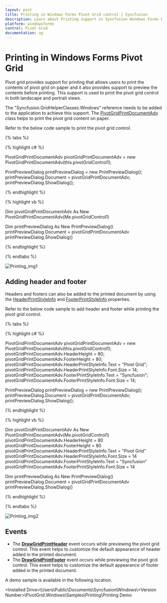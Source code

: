 ```yaml
---
layout: post
title: Printing in Windows Forms Pivot Grid control | Syncfusion
description: Learn about Printing support in Syncfusion Windows Forms Pivot Grid control, its elements and more details.
platform: windowsforms
control: Pivot Grid
documentation: ug
---
```


# Printing in Windows Forms Pivot Grid

Pivot grid provides support for printing that allows users to print the contents of pivot grid on paper and it also provides support to preview the contents before printing. This support is used to print the pivot grid control in both landscape and portrait views.

The "Syncfusion.GridHelperClasses.Windows" reference needs to be added to the application to achieve this support. The [PivotGridPrintDocumentAdv](https://help.syncfusion.com/cr/windowsforms/Syncfusion.GridHelperClasses.PivotGridPrintDocumentAdv.html) class helps to print the pivot grid content on paper.

Refer to the below code sample to print the pivot grid control.

{% tabs %}

{% highlight c# %}

PivotGridPrintDocumentAdv pivotGridPrintDocumentAdv = new PivotGridPrintDocumentAdv(this.pivotGridControl1);

PrintPreviewDialog printPreviewDialog = new PrintPreviewDialog();
printPreviewDialog.Document = pivotGridPrintDocumentAdv;
printPreviewDialog.ShowDialog();

{% endhighlight %}

{% highlight vb %}

Dim pivotGridPrintDocumentAdv As New PivotGridPrintDocumentAdv(Me.pivotGridControl1)

Dim printPreviewDialog As New PrintPreviewDialog()
printPreviewDialog.Document = pivotGridPrintDocumentAdv
printPreviewDialog.ShowDialog()

{% endhighlight %}

{% endtabs %}

![Printing_img1](Printing_images/Printing_img1.png)

## Adding header and footer

Headers and footers can also be added to the printed document by using the [HeaderPrintStyleInfo](https://help.syncfusion.com/cr/windowsforms/Syncfusion.GridHelperClasses.GridPrintDocumentAdv.html#Syncfusion_GridHelperClasses_GridPrintDocumentAdv_HeaderPrintStyleInfo) and [FooterPrintStyleInfo](https://help.syncfusion.com/cr/windowsforms/Syncfusion.GridHelperClasses.GridPrintDocumentAdv.html#Syncfusion_GridHelperClasses_GridPrintDocumentAdv_FooterPrintStyleInfo) properties.

Refer to the below code sample to add header and footer while printing the pivot grid control.

{% tabs %}

{% highlight c# %}

PivotGridPrintDocumentAdv pivotGridPrintDocumentAdv = new PivotGridPrintDocumentAdv(this.pivotGridControl1);
pivotGridPrintDocumentAdv.HeaderHeight = 80;
pivotGridPrintDocumentAdv.FooterHeight = 80;
pivotGridPrintDocumentAdv.HeaderPrintStyleInfo.Text = "Pivot Grid";
pivotGridPrintDocumentAdv.HeaderPrintStyleInfo.Font.Size = 14;
pivotGridPrintDocumentAdv.FooterPrintStyleInfo.Text = "Syncfusion";
pivotGridPrintDocumentAdv.FooterPrintStyleInfo.Font.Size = 14;

PrintPreviewDialog printPreviewDialog = new PrintPreviewDialog();
printPreviewDialog.Document = pivotGridPrintDocumentAdv;
printPreviewDialog.ShowDialog();

{% endhighlight %}

{% highlight vb %}

Dim pivotGridPrintDocumentAdv As New PivotGridPrintDocumentAdv(Me.pivotGridControl1)
pivotGridPrintDocumentAdv.HeaderHeight = 80
pivotGridPrintDocumentAdv.FooterHeight = 80
pivotGridPrintDocumentAdv.HeaderPrintStyleInfo.Text = "Pivot Grid"
pivotGridPrintDocumentAdv.HeaderPrintStyleInfo.Font.Size = 14
pivotGridPrintDocumentAdv.FooterPrintStyleInfo.Text = "Syncfusion"
pivotGridPrintDocumentAdv.FooterPrintStyleInfo.Font.Size = 14

Dim printPreviewDialog As New PrintPreviewDialog()
printPreviewDialog.Document = pivotGridPrintDocumentAdv
printPreviewDialog.ShowDialog()

{% endhighlight %}

{% endtabs %}

![Printing_img2](Printing_images/Printing_img2.png)

## Events

* The **[DrawGridPrintHeader](https://help.syncfusion.com/cr/windowsforms/Syncfusion.GridHelperClasses.GridPrintDocumentAdv.html#Syncfusion_GridHelperClasses_GridPrintDocumentAdv_DrawGridPrintHeader)** event occurs while previewing the pivot grid control. This event helps to customize the default appearance of header added in the printed document.
* The **[DrawGridPrintFooter](https://help.syncfusion.com/cr/windowsforms/Syncfusion.GridHelperClasses.GridPrintDocumentAdv.html#Syncfusion_GridHelperClasses_GridPrintDocumentAdv_DrawGridPrintFooter)** event occurs while previewing the pivot grid control. This event helps to customize the default appearance of footer added in the printed document.

A demo sample is available in the following location.

&lt;Installed Drive&gt;\Users\Public\Documents\Syncfusion\Windows\\&lt;Version Number&gt;\PivotGrid.Windows\Samples\Printing\Printing Demo
